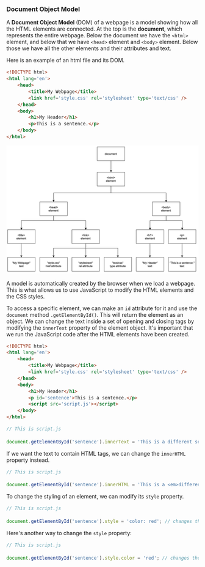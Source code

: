 ### Document Object Model

A **Document Object Model** (DOM) of a webpage is a model showing how all the HTML elements are connected. At the top is the **document**, which represents the entire webpage. Below the document we have the `<html>` element, and below that we have `<head>` element and `<body>` element. Below those we have all the other elements and their attributes and text.

Here is an example of an html file and its DOM.

```html
<!DOCTYPE html>
<html lang='en'>
    <head>
        <title>My Webpage</title>
        <link href='style.css' rel='stylesheet' type='text/css' />
    </head>
    <body>
        <h1>My Header</h1>
        <p>This is a sentence.</p>
    </body>
</html>
```

![](../../Images/DOM_Example1.png)

A model is automatically created by the browser when we load a webpage. This is what allows us to use JavaScript to modify the HTML elements and the CSS styles.

To access a specific element, we can make an `id` attribute for it and use the `document` method `.getElementById()`. This will return the element as an object. We can change the text inside a set of opening and closing tags by modifying the `innerText` property of the element object. It's important that we run the JavaScript code after the HTML elements have been created.

```html
<!DOCTYPE html>
<html lang='en'>
    <head>
        <title>My Webpage</title>
        <link href='style.css' rel='stylesheet' type='text/css' />
    </head>
    <body>
        <h1>My Header</h1>
        <p id='sentence'>This is a sentence.</p>
        <script src='script.js'></script>
    </body>
</html>
```

```js
// This is script.js

document.getElementById('sentence').innerText = 'This is a different sentence.'; // changes the text in the <p> tag
```

If we want the text to contain HTML tags, we can change the `innerHTML` property instead.


```js
// This is script.js

document.getElementById('sentence').innerHTML = 'This is a <em>different</em> sentence.'; // changes the HTML code in the <p> tag
```

To change the styling of an element, we can modify its `style` property.

```js
// This is script.js

document.getElementById('sentence').style = 'color: red'; // changes the styling of the text in the <p> tag
```

Here's another way to change the `style` property:

```js
// This is script.js

document.getElementById('sentence').style.color = 'red'; // changes the styling of the text in the <p> tag
```
